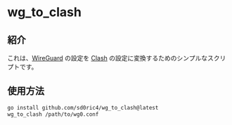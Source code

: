 # wg_to_clash

## 紹介

これは、[WireGuard](https://www.wireguard.com/) の設定を [Clash](https://wiki.metacubex.one/config/proxies/wg/) の設定に変換するためのシンプルなスクリプトです。

## 使用方法

```bash
go install github.com/sd0ric4/wg_to_clash@latest
wg_to_clash /path/to/wg0.conf
```

